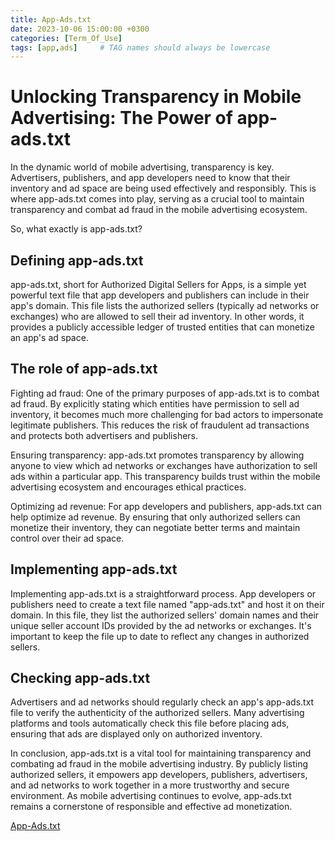```yaml
---
title: App-Ads.txt
date: 2023-10-06 15:00:00 +0300
categories: [Term_Of_Use]
tags: [app,ads]     # TAG names should always be lowercase
---
```


# Unlocking Transparency in Mobile Advertising: The Power of app-ads.txt

In the dynamic world of mobile advertising, transparency is key. Advertisers, publishers, and app developers need to know that their inventory and ad space are being used effectively and responsibly. This is where app-ads.txt comes into play, serving as a crucial tool to maintain transparency and combat ad fraud in the mobile advertising ecosystem.

So, what exactly is app-ads.txt?

## Defining app-ads.txt

app-ads.txt, short for Authorized Digital Sellers for Apps, is a simple yet powerful text file that app developers and publishers can include in their app's domain. This file lists the authorized sellers (typically ad networks or exchanges) who are allowed to sell their ad inventory. In other words, it provides a publicly accessible ledger of trusted entities that can monetize an app's ad space.

## The role of app-ads.txt

Fighting ad fraud: One of the primary purposes of app-ads.txt is to combat ad fraud. By explicitly stating which entities have permission to sell ad inventory, it becomes much more challenging for bad actors to impersonate legitimate publishers. This reduces the risk of fraudulent ad transactions and protects both advertisers and publishers.

Ensuring transparency: app-ads.txt promotes transparency by allowing anyone to view which ad networks or exchanges have authorization to sell ads within a particular app. This transparency builds trust within the mobile advertising ecosystem and encourages ethical practices.

Optimizing ad revenue: For app developers and publishers, app-ads.txt can help optimize ad revenue. By ensuring that only authorized sellers can monetize their inventory, they can negotiate better terms and maintain control over their ad space.

## Implementing app-ads.txt

Implementing app-ads.txt is a straightforward process. App developers or publishers need to create a text file named "app-ads.txt" and host it on their domain. In this file, they list the authorized sellers' domain names and their unique seller account IDs provided by the ad networks or exchanges. It's important to keep the file up to date to reflect any changes in authorized sellers.

## Checking app-ads.txt

Advertisers and ad networks should regularly check an app's app-ads.txt file to verify the authenticity of the authorized sellers. Many advertising platforms and tools automatically check this file before placing ads, ensuring that ads are displayed only on authorized inventory.

In conclusion, app-ads.txt is a vital tool for maintaining transparency and combating ad fraud in the mobile advertising industry. By publicly listing authorized sellers, it empowers app developers, publishers, advertisers, and ad networks to work together in a more trustworthy and secure environment. As mobile advertising continues to evolve, app-ads.txt remains a cornerstone of responsible and effective ad monetization.

[App-Ads.txt](https://symfonygames.github.io/app-ads.txt)


